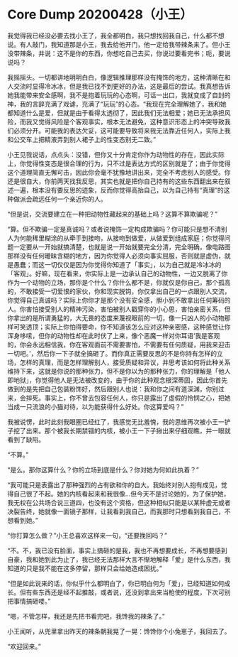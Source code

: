 # Core Dump 20200428（小王）

我觉得我已经没必要去找小王了，我全都明白，我只想找回我自己，什么都不想说。有人敲门，我知道那是小王，我去给他开门，他一定给我带辣条来了。但小王没带辣条，并说：这不是你的东西，你想吃自己去买，你说过要看完书；呃，要说说吗？

我摇摇头。一切都讲地明明白白，像逻辑推理那样没有掩饰的地方，这种清晰在和人交流时显得冷冰冰，但是我已找不到更好的办法，这是最后的尝试。我真想告诉她我能带来安全感啊，我不是抱着玩玩的心态啊，可话一出口，我就变成了自封的神，我的言辞充满了戏谑，充满了“玩玩”的心态。“我现在完全理解她了，我和她都知道什么是爱，但就是由于看得太透彻了，因此我们无法相爱；她已无法承担风险，而我又觉得风险是个客观事实，根本无法避免，这种意识形态上的冲突导致我们必须分开。可能我的表达欠妥，这可能要导致将来我无法靠近任何人，实际上我和公交车上把精液弄到别人裙子上的性变态别无二致。”

小王见我说话，点点头：没错，但你又十分肯定你作为动物性的存在，因此实际上，你觉得性变态是很合理的行为，只不过是表达方式的区别就是了；由于你觉得这个道理简直无懈可击，因此你会毫不犹豫地讲出来，完全不考虑别人的感受。你还是很自大，你前两天找我反思，其实也就是把你自己持有的这些东西翻出来在叙述一遍，根本没有要反思的迹象，反而你觉得高抬自己，以为自己持有“真理”的这种做派会疏远任何一个亲近你的人。

“但是说，交流要建立在一种把动物性藏起来的基础上吗？这算不算欺骗呢？”

“算。但不欺骗一定是真诚吗？或者说掩饰一定构成欺骗吗？你可能只是想不清别人为何能稀里糊涂的从牵手到接吻，从接吻到做爱，从做爱到组成家庭；你觉得问题一定要从一开始就搞清楚，也就是说一开始就要完全分清，完全明确，像电路图那样没有任何暧昧含糊的地方，因为你觉得人必须向事实屈服，否则就是虚伪，就是愚蠢；而这一切仅仅是因为你觉得你知道了「事实」，以为自己就是冷冰冰的「客观」。好嘛，现在看来，你实际上是一边承认自己的动物性，一边又脱离了你作为一个动物的立场，那你是个什么？你什么都不是，你就仅是你自己，那个孤高的，不敢接受一切爱恨的家伙，你和现实脱钩，你仅拿出自己的一点跟别人交流，你觉得自己真诚吗？实际上你你才是那个没有安全感，胆小到不敢拿出任何筹码的人。你害怕接受别人的精神污染，害怕被别人戳穿你的小心思，害怕亲密关系，但你拿出的是所谓勇猛的，大无畏的态度来蔑视眼前的一切，像一只凶人的小动物那样可笑透顶；实际上你怕得要命，你不知道该怎么应对这种亲密感，这种感觉让你浑身哆嗦，但你的动物性却在此时伏了上来，像个恶魔一样对你耳语‘我是客观的，你会永远相信我，你在客观面前不需要害怕，不需要有任何质疑，用我来迎击一切吧。’，然后你一下子就全搞砸了。而你真正需要反思的不是你持有怎样的立场，怎样的真理，而是怎样理解别人，接受质疑和异议，并思考该如何将此种关系维持下来，这就是你说的那种张力，但不是你以为的那种张力，你的理解是「他人即地狱」，你觉得他人是无法被改变的，由于你的此种观念根深蒂固，因此你首先做到的是先把自己包装粉饰好，然后跟别人也说：我和你之间有道深渊，你别过来，会摔死。事实上，你不曾去包容任何人，你只是露出了虚假的怜悯之心，把她当成一只流浪的小猫对待，以为能获得什么好处。你这算爱吗？”

我被说愣，此时此刻我眼圈已经红了，我感觉无比羞愧，我的思维再次被小王一铲子挖了出来。那个被我长期禁锢的内核，被小王一下子揪出来仔细观瞧，并一眼就看到了缺陷。

“不算。”

“是么。那你这算什么？你的立场到底是什么？你对她为何如此执着？”

“我可能只是表露出了那种强烈的占有欲和你的自大。我始终对别人抱有成见，觉得自己很了不起。她的内核看起来和我很像...但今天不是讨论她的，为了保护她，我无权在公共场合说三道四，也没有这个资格，但这种相似只能是以某种虚无或者决裂告终，她就像一面镜子那样，让我看到我自己，而我那时只想看到我自己，不想看到她。”

“你打算怎么做？”小王总喜欢这样来一句，“还要挽回吗？”

“不。不，我已没有脸面，事实上搞砸的是我，我也不再想要成长，不再想要感到自豪，我和她到此为止了，我已经无法那样大言不惭地解释「爱」是什么东西，我知道的只是我不能在这多停留，那样只会给她造成困扰。”

“但是如此说来的话，你似乎什么都明白了，你已明白何为「爱」，已经知道如何成长。但有些东西还是经不起推敲，或者说，还没到拿出来当枪使的程度，下次可别把事情搞砸喽。”

“嗯，不管怎样，我还是先把书看完吧，我馋我的辣条了。”

小王闻听，从兜里拿出昨天的辣条朝我晃了一晃：馋馋你个小兔崽子，我回去了。

“欢迎回来。”
